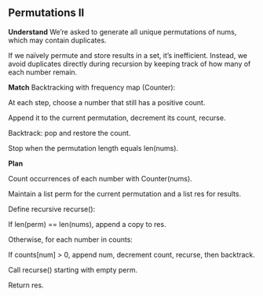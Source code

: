 ## Permutations II
**Understand**
We’re asked to generate all unique permutations of nums, which may contain duplicates.

If we naïvely permute and store results in a set, it’s inefficient. Instead, we avoid duplicates directly during recursion by keeping track of how many of each number remain.

**Match**
Backtracking with frequency map (Counter):

At each step, choose a number that still has a positive count.

Append it to the current permutation, decrement its count, recurse.

Backtrack: pop and restore the count.

Stop when the permutation length equals len(nums).

**Plan**

Count occurrences of each number with Counter(nums).

Maintain a list perm for the current permutation and a list res for results.

Define recursive recurse():

If len(perm) == len(nums), append a copy to res.

Otherwise, for each number in counts:

If counts[num] > 0, append num, decrement count, recurse, then backtrack.

Call recurse() starting with empty perm.

Return res.
